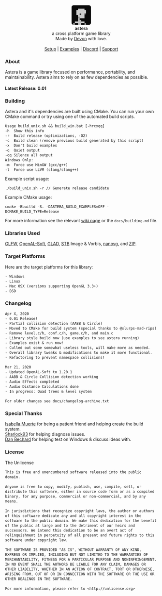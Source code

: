<div id="header">
    <p align="center">
      <img width="64px" height="64px" style="border-radius: 6px;" src="docs/images/icon.png"><br>
      <b>astera</b><br>
	  <span font-size="16px">a cross platform game library</span><br>
      <span font-size="12px">Made by <a href="http://tek256.com">Devon</a> with love.</span><br><br>
      <span><a href="https://github.com/tek256/astera/wiki/Setup">Setup</a> | <a href="https://github.com/tek256/astera/tree/master/docs/examples/">Examples</a> | <a href="https://discordapp.com/invite/63GvpMh">Discord</a> | <a href="https://github.com/sponsors/tek256">Support</a></span>
    </p>
</div>

### About
Astera is a game library focused on performance, portability, and maintainability. Astera aims to rely on as few dependencies as possible.  

#### Latest Release: 0.01

### Building
Astera and it's dependencies are built using CMake. You can run your own CMake command or try using one of the automated build scripts.
```
Usage build_unix.sh && build_win.bat [-hrcxqq]
-h  Show this info
-r  Build release (optimizations, -O2)
-c  Build clean (remove previous build generated by this script)
-x  Don't build examples
-q  Quiet output
-qq Silence all output
Windows Only:
-m  Force use MinGW (gcc/g++)
-l  Force use LLVM (clang/clang++)
```

Example script usage:
```
./build_unix.sh -r // Generate release candidate
```

Example CMake usage:
```
cmake -Bbuilld -S. -DASTERA_BUILD_EXAMPLES=OFF -DCMAKE_BUILD_TYPE=Release
```

For more information see the relevant [wiki page](https://github.com/tek256/astera/wiki/Building) or the `docs/building.md` file.

### Libraries Used
[GLFW](https://github.com/glfw/glfw), [OpenAL-Soft](https://github.com/kcat/openal-soft), [GLAD](https://github.com/Dav1dde/glad), [STB](https://github.com/nothings/stb/) Image & Vorbis, [nanovg](https://github.com/memononen/nanovg), and [ZIP](https://github.com/kuba--/zip).

### Target Platforms
Here are the target platforms for this library:  
```
- Windows
- Linux
- Mac OSX (versions supporting OpenGL 3.3+)
- BSD
```  

### Changelog
```
Apr X, 2020
- 0.01 Release!
- Partial collision detection (AABB & Circle)
- Moved to CMake for build system (special thanks to @slurps-mad-rips)
- Remove level.c/h, conf.c/h, game.c/h, and main.c
- Library style build now (use examples to see astera running)
- Examples exist & run now!
- Culled out some somewhat useless tools, will make more as needed.
- Overall library tweaks & modifications to make it more functional.
- Refactoring to prevent namespace collisions!

Mar 21, 2020
- Updated OpenAL-Soft to 1.20.1
- AABB & Circle Collision detection working
- Audio Effects completed
- Audio Distance Calculations done
- In progress: Quad trees & level system

For older changes see docs/changelog-archive.txt
```

### Special Thanks
[Isabella Muerte](https://github.com/slurps-mad-rips) for being a patient friend and helping create the build system.  
[Sharlock93](https://github.com/sharlock93) for helping diagnose issues.  
[Dan Bechard](https://github.com/dbechrd) for helping test on Windows & discuss ideas with.  

### License  
The Unlicense 
```
This is free and unencumbered software released into the public domain.

Anyone is free to copy, modify, publish, use, compile, sell, or
distribute this software, either in source code form or as a compiled
binary, for any purpose, commercial or non-commercial, and by any
means.

In jurisdictions that recognize copyright laws, the author or authors
of this software dedicate any and all copyright interest in the
software to the public domain. We make this dedication for the benefit
of the public at large and to the detriment of our heirs and
successors. We intend this dedication to be an overt act of
relinquishment in perpetuity of all present and future rights to this
software under copyright law.

THE SOFTWARE IS PROVIDED "AS IS", WITHOUT WARRANTY OF ANY KIND,
EXPRESS OR IMPLIED, INCLUDING BUT NOT LIMITED TO THE WARRANTIES OF
MERCHANTABILITY, FITNESS FOR A PARTICULAR PURPOSE AND NONINFRINGEMENT.
IN NO EVENT SHALL THE AUTHORS BE LIABLE FOR ANY CLAIM, DAMAGES OR
OTHER LIABILITY, WHETHER IN AN ACTION OF CONTRACT, TORT OR OTHERWISE,
ARISING FROM, OUT OF OR IN CONNECTION WITH THE SOFTWARE OR THE USE OR
OTHER DEALINGS IN THE SOFTWARE.

For more information, please refer to <http://unlicense.org>
```

